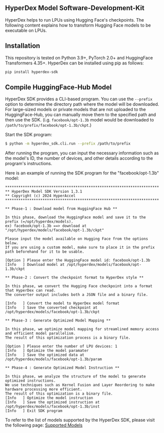 ## HyperDex Model Software-Development-Kit

HyperDex helps to run LPUs using Hugging Face's checkpoints. The following content explains how to transform Hugging Face models to be executable on LPUs.

## Installation

This repository is tested on Python 3.9+, PyTorch 2.0+ and HuggingFace Transformers 4.35+. HyperDex can be installed using pip as follows:

```bash
pip install hyperdex-sdk
```

## Compile HuggingFace-Hub Model

HyperDex SDK provides a CLI-based program. You can use the `--prefix` option to determine the directory path where the model will be downloaded. For large-sized models or private models that are not uploaded to the HuggingFace-Hub, you can manually move them to the specified path and then use the SDK. (i.g. `facebook/opt-1.3b` model would be downloaded to `/path/to/prefix/facebook/opt-1.3b/ckpt`.)

Start the SDK program:
```bash
$ python -m hyperdex_sdk.cli.run --prefix /path/to/prefix
```
After running the program, you can input the necessary information such as the model's ID, the number of devices, and other details according to the program's instructions.

Here is an example of running the SDK program for the "facebook/opt-1.3b" model:
```shell
**********************************************************************
** HyperDex Model SDK Version 1.3.1
** Copyright (c) 2024 HyperAccel
**********************************************************************

** Phase-1 : Download model from HuggingFace Hub **

In this phase, download the HuggingFace model and save it to the prefix (=/opt/hyperdex/models).
ex) facebook/opt-1.3b ==> download at "/opt/hyperdex/models/facebook/opt-1.3b/ckpt"

Please input the model available on Hugging Face from the options below.
If you are using a custom model, make sure to place it in the prefix path beforehand for it to be usable.

[Option	] Please enter the HuggingFace model id: facebook/opt-1.3b
[Info	] Download model at /opt/hyperdex/models/facebook/opt-1.3b/ckpt

** Phase-2 : Convert the checkpoint format to HyperDex style **

In this phase, we convert the Hugging Face checkpoint into a format that HyperDex can read.
The converter output includes both a JSON file and a binary file.

[Info	] Convert the model to HyperDex model format
[Info	] Save the converted checkpoint at /opt/hyperdex/models/facebook/opt-1.3b/ckpt

** Phase-3 : Generate Optimized Model Mapping **

In this phase, we optimize model mapping for streamlined memory access and efficient model parallelism.
The result of this optimization process is a binary file.

[Option	] Please enter the number of LPU devices: 1
[Info	] Optimize the model paramater
[Info	] Save the optimized data at /opt/hyperdex/models/facebook/opt-1.3b/param

** Phase-4 : Generate Optimized Model Instruction **

In this phase, we analyze the structure of the model to generate optimized instructions.
We use techniques such as Kernel Fusion and Layer Reordering to make hardware processing more efficient.
The result of this optimization is a binary file.
[Info	] Optimize the model instruction
[Info	] Save the optimized instruction at /opt/hyperdex/models/facebook/opt-1.3b/inst
[Info	] Exit SDK program
```


To refer to the list of models supported by the HyperDex SDK, please visit the following page: [Supported Models](./models.md)